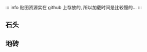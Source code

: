 ::: info
贴图资源实在 github 上存放的, 所以加载时间是比较慢的...
:::

## 石头

<preview path="./components/stickers1/index.vue" title="石头贴图" description="关于Model组组件在<a href=https://github.com/wangxiaoze-view/demos/tree/main/docs/3d/models/components/stickers1/model.vue>这里</a>"></preview>

## 地砖

<preview path="./components/stickers2/index.vue" title="地砖贴图" description="关于Model组组件在<a href=https://github.com/wangxiaoze-view/demos/tree/main/docs/3d/models/components/stickers2/model.vue>这里</a>"></preview>
